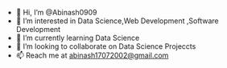 - 👋 Hi, I’m @Abinash0909
- 👀 I’m interested in Data Science,Web Development ,Software Development
- 🌱 I’m currently learning Data Science 
- 💞️ I’m looking to collaborate on Data Science Projeccts
- 📫 Reach me at abinash17072002@gmail.com

<!---
Abinash0909/Abinash0909 is a ✨ special ✨ repository because its `README.md` (this file) appears on your GitHub profile.
You can click the Preview link to take a look at your changes.
--->
